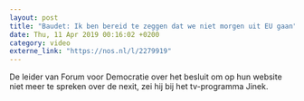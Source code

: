 ```yaml
---
layout: post
title: "Baudet: Ik ben bereid te zeggen dat we niet morgen uit EU gaan"
date: Thu, 11 Apr 2019 00:16:02 +0200
category: video
externe_link: "https://nos.nl/l/2279919"
---
```


De leider van Forum voor Democratie over het besluit om op hun website niet meer te spreken over de nexit, zei hij bij het tv-programma Jinek.
